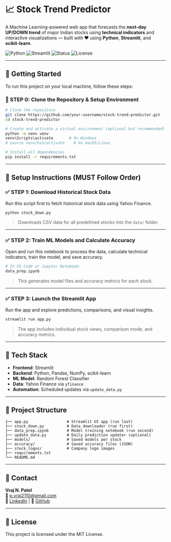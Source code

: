
# 📈 Stock Trend Predictor

A Machine Learning–powered web app that forecasts the **next-day UP/DOWN trend** of major Indian stocks using **technical indicators** and interactive visualizations — built with ❤️ using **Python**, **Streamlit**, and **scikit-learn**.

![Python](https://img.shields.io/badge/Python-3.10-blue?logo=python)
![Streamlit](https://img.shields.io/badge/Built_with-Streamlit-orange?logo=streamlit)
![Status](https://img.shields.io/badge/Status-Active-success)
![License](https://img.shields.io/badge/License-MIT-lightgrey)

---

## 🚀 Getting Started

To run this project on your local machine, follow these steps:

### 🔧 STEP 0: Clone the Repository & Setup Environment

```bash
# Clone the repository
git clone https://github.com/your-username/stock-trend-predictor.git
cd stock-trend-predictor

# Create and activate a virtual environment (optional but recommended)
python -m venv venv
venv\Scripts\activate       # On Windows
# source venv/bin/activate    # On macOS/Linux

# Install all dependencies
pip install -r requirements.txt
```

---

## 🚦 Setup Instructions (MUST Follow Order)

### ✅ STEP 1: Download Historical Stock Data
Run this script first to fetch historical stock data using Yahoo Finance.

```bash
python stock_down.py
```

> Downloads CSV data for all predefined stocks into the `data/` folder.

---

### ✅ STEP 2: Train ML Models and Calculate Accuracy
Open and run this notebook to process the data, calculate technical indicators, train the model, and save accuracy.

```bash
# In VS Code or Jupyter Notebook:
data_prep.ipynb
```

> This generates model files and accuracy metrics for each stock.

---

### ✅ STEP 3: Launch the Streamlit App
Run the app and explore predictions, comparisons, and visual insights.

```bash
streamlit run app.py
```

> The app includes individual stock views, comparison mode, and accuracy metrics.

---

## 🧠 Tech Stack

- **Frontend**: Streamlit
- **Backend**: Python, Pandas, NumPy, scikit-learn
- **ML Model**: Random Forest Classifier
- **Data**: Yahoo Finance via `yfinance`
- **Automation**: Scheduled updates via `update_data.py`

---

## 📂 Project Structure

```
├── app.py                 # Streamlit UI app (run last)
├── stock_down.py          # Data downloader (run first)
├── data_prep.ipynb        # Model training notebook (run second)
├── update_data.py         # Daily prediction updater (optional)
├── models/                # Saved models per stock
├── accuracy/              # Saved accuracy files (JSON)
├── stock_logos/           # Company logo images
├── requirements.txt
└── README.md
```

---

## 📧 Contact

**Vraj N. Patel**  
📧 p.vraj2110@gmail.com  
🔗 [LinkedIn](https://linkedin.com/in/vraj-patel-82542822a) | 🔗 [GitHub](https://github.com/pvraj1011)

---

## 📜 License

This project is licensed under the MIT License.
